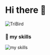 # Hi there 👋
![TriBird](http://github-profile-summary-cards.vercel.app/api/cards/profile-details?username=TriBird&theme=zenburn)

### 🌱 my skills
<img alt="my skills" src="https://skillicons.dev/icons?theme=light&perline=8&i=html,js,css,jquery,react,c,cpp,cs,py,pytorch,arduino,docker,discord,git,github,unity,ai,ps" />

